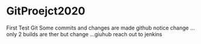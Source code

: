 # GitProejct2020
First Test Git
Some commits and changes are made github notice change ...
only 2 builds are ther but change ...giuhub reach out to jenkins 
